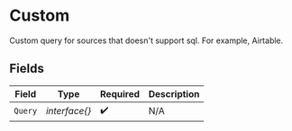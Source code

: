 # Custom

Custom query for sources that doesn't support sql. For example, Airtable.


## Fields

| Field              | Type               | Required           | Description        |
| ------------------ | ------------------ | ------------------ | ------------------ |
| `Query`            | *interface{}*      | :heavy_check_mark: | N/A                |